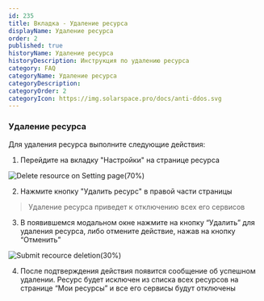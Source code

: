 ```yaml
---
id: 235
title: Вкладка - Удаление ресурса
displayName: Удаление ресурса
order: 2
published: true
historyName: Удаление ресурса
historyDescription: Инструкция по удалению ресурса
category: FAQ
categoryName: Удаление ресурса
categoryDescription: 
categoryOrder: 2
categoryIcon: https://img.solarspace.pro/docs/anti-ddos.svg
---
```


### Удаление ресурса

Для удаления ресурса выполните следующие действия:

1. Перейдите на вкладку "Настройки" на странице ресурса

![Delete resource on Setting page(70%)](https://img.solarspace.pro/docs/delete-resource-settings.jpg "Удаление ресурса на странице настроек")

2. Нажмите кнопку "Удалить ресурс" в правой части страницы

>  Удаление ресурса приведет к отключению всех его сервисов

3. В появившемся модальном окне нажмите на кнопку “Удалить” для удаления ресурса, либо отмените действие, нажав на кнопку “Отменить”

![Submit recource deletion(30%)](https://img.solarspace.pro/docs/submit-delete-resource.jpg "Подтверждение удаления ресурса")

4. После подтверждения действия появится сообщение об успешном удалении. Ресурс будет исключен из списка всех ресурсов на странице “Мои ресурсы” и все его сервисы будут отключены
